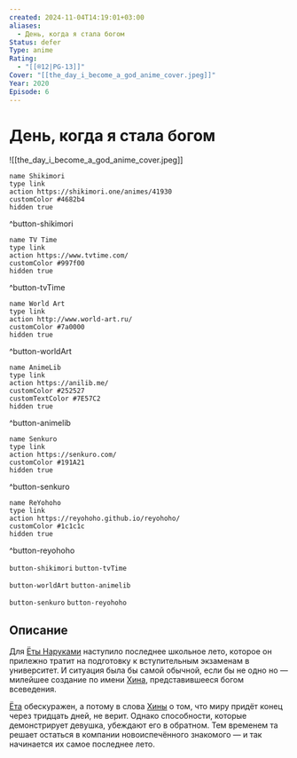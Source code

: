 ```yaml
---
created: 2024-11-04T14:19:01+03:00
aliases:
  - День, когда я стала богом
Status: defer
Type: anime
Rating:
  - "[[®️12|PG-13]]"
Cover: "[[the_day_i_become_a_god_anime_cover.jpeg]]"
Year: 2020
Episode: 6
---
```


# День, когда я стала богом

![[the_day_i_become_a_god_anime_cover.jpeg]]

```button
name Shikimori
type link
action https://shikimori.one/animes/41930
customColor #4682b4
hidden true
```
^button-shikimori

```button
name TV Time
type link
action https://www.tvtime.com/
customColor #997f00
hidden true
```
^button-tvTime

```button
name World Art
type link
action http://www.world-art.ru/
customColor #7a0000
hidden true
```
^button-worldArt

```button
name AnimeLib
type link
action https://anilib.me/
customColor #252527
customTextColor #7E57C2
hidden true
```
^button-animelib

```button
name Senkuro
type link
action https://senkuro.com/
customColor #191A21
hidden true
```
^button-senkuro

```button
name ReYohoho
type link
action https://reyohoho.github.io/reyohoho/
customColor #1c1c1c
hidden true
```
^button-reyohoho

`button-shikimori` `button-tvTime`

`button-worldArt` `button-animelib`

`button-senkuro` `button-reyohoho`

## Описание

Для [Ёты Наруками](https://shikimori.one/characters/184757-youta-narukami) наступило последнее школьное лето, которое он прилежно тратит на подготовку к вступительным экзаменам в университет. И ситуация была бы самой обычной, если бы не одно но — милейшее создание по имени [Хина](https://shikimori.one/characters/182392-hina-satou), представившееся богом всеведения.

[Ёта](https://shikimori.one/characters/184757-youta-narukami) обескуражен, а потому в слова [Хины](https://shikimori.one/characters/182392-hina-satou) о том, что миру придёт конец через тридцать дней, не верит. Однако способности, которые демонстрирует девушка, убеждают его в обратном. Тем временем та решает остаться в компании новоиспечённого знакомого — и так начинается их самое последнее лето.
